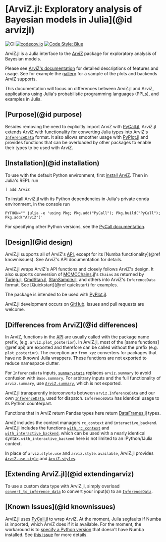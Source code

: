 # [ArviZ.jl: Exploratory analysis of Bayesian models in Julia](@id arvizjl)

![CI](https://github.com/arviz-devs/ArviZ.jl/workflows/CI/badge.svg)
[![codecov.io](https://codecov.io/github/arviz-devs/ArviZ.jl/coverage.svg?branch=master)](https://codecov.io/github/arviz-devs/ArviZ.jl?branch=master)
[![Code Style: Blue](https://img.shields.io/badge/code%20style-blue-4495d1.svg)](https://github.com/invenia/BlueStyle)

ArviZ.jl is a Julia interface to the [ArviZ](https://arviz-devs.github.io/arviz/) package for exploratory analysis of Bayesian models.

Please see [ArviZ's documentation](https://arviz-devs.github.io/arviz/) for detailed descriptions of features and usage.
See for example the [gallery](https://arviz-devs.github.io/arviz/examples/index.html) for a sample of the plots and backends ArviZ supports.

This documentation will focus on differences between ArviZ.jl and ArviZ, applications using Julia's probabilistic programming languages (PPLs), and examples in Julia.

## [Purpose](@id purpose)

Besides removing the need to explicitly import ArviZ with [PyCall.jl](https://github.com/JuliaPy/PyCall.jl), ArviZ.jl extends ArviZ with functionality for converting Julia types into ArviZ's [`InferenceData`](https://arviz-devs.github.io/arviz/notebooks/XarrayforArviZ.html) format.
It also allows smoother usage with [PyPlot.jl](https://github.com/JuliaPy/PyPlot.jl) and provides functions that can be overloaded by other packages to enable their types to be used with ArviZ.

## [Installation](@id installation)

To use with the default Python environment, first [install ArviZ](https://github.com/arviz-devs/arviz#installation).
Then in Julia's REPL run

```julia
] add ArviZ
```

To install ArviZ.jl with its Python dependencies in Julia's private conda environment, in the console run

```console
PYTHON="" julia -e 'using Pkg; Pkg.add("PyCall"); Pkg.build("PyCall"); Pkg.add("ArviZ")'
```

For specifying other Python versions, see the [PyCall documentation](https://github.com/JuliaPy/PyCall.jl).

## [Design](@id design)

ArviZ.jl supports all of ArviZ's [API](https://arviz-devs.github.io/arviz/api.html), except for its [Numba functionality](@ref knownissues).
See ArviZ's API documentation for details.

ArviZ.jl wraps ArviZ's API functions and closely follows ArviZ's design.
It also supports conversion of [MCMCChains.jl](https://github.com/TuringLang/MCMCChains.jl)'s `Chains` as returned by [Turing.jl](https://turing.ml), [CmdStan.jl](https://github.com/StanJulia/CmdStan.jl), [StanSample.jl](https://github.com/StanJulia/StanSample.jl), and others into ArviZ's `InferenceData` format.
See [Quickstart](@ref quickstart) for examples.

The package is intended to be used with [PyPlot.jl](https://github.com/JuliaPy/PyPlot.jl).

ArviZ.jl development occurs on [GitHub](https://github.com/arviz-devs/ArviZ.jl).
Issues and pull requests are welcome.

## [Differences from ArviZ](@id differences)

In ArviZ, functions in the [API](https://arviz-devs.github.io/arviz/api.html) are usually called with the package name prefix, (e.g. `arviz.plot_posterior`).
In ArviZ.jl, most of the [same functions](@ref api) are exported and therefore can be called without the prefix (e.g. `plot_posterior`).
The exception are `from_xyz` converters for packages that have no (known) Julia wrappers.
These functions are not exported to reduce namespace clutter.

For `InferenceData` inputs, [`summarystats`](@ref) replaces `arviz.summary` to avoid confusion with `Base.summary`.
For arbitrary inputs and the full functionality of `arviz.summary`, use [`ArviZ.summary`](@ref), which is not exported.

ArviZ.jl transparently interconverts between `arviz.InferenceData` and our own [`InferenceData`](@ref), used for dispatch.
`InferenceData` has identical usage to its Python counterpart.

Functions that in ArviZ return Pandas types here return [DataFrames.jl](https://github.com/JuliaData/DataFrames.jl) types.

ArviZ includes the context managers `rc_context` and `interactive_backend`.
ArviZ.jl includes the functions [`with_rc_context`](@ref) and [`with_interactive_backend`](@ref), which can be used with a nearly identical syntax.
`with_interactive_backend` here is not limited to an IPython/IJulia context.

In place of `arviz.style.use` and `arviz.style.available`, ArviZ.jl provides [`ArviZ.use_style`](@ref) and [`ArviZ.styles`](@ref).

## [Extending ArviZ.jl](@id extendingarviz)

To use a custom data type with ArviZ.jl, simply overload [`convert_to_inference_data`](@ref) to convert your input(s) to an [`InferenceData`](@ref).

## [Known Issues](@id knownissues)

ArviZ.jl uses [PyCall.jl](https://github.com/JuliaPy/PyCall.jl) to wrap ArviZ.
At the moment, Julia segfaults if Numba is imported, which ArviZ does if it is available.
For the moment, the workaround is to [specify a Python version](https://github.com/JuliaPy/PyCall.jl#specifying-the-python-version) that doesn't have Numba installed.
See [this issue](https://github.com/JuliaPy/PyCall.jl/issues/220) for more details.
